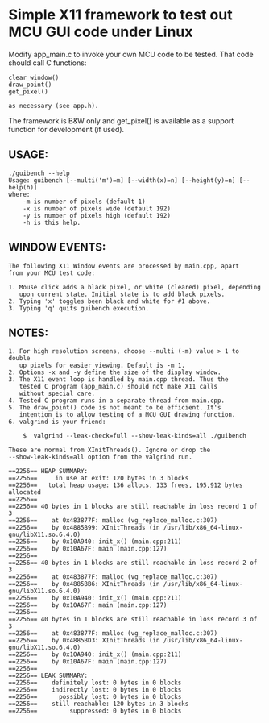 Simple X11 framework to test out MCU GUI code under Linux
=========================================================

Modify app_main.c to invoke your own MCU code to be tested. That code
should call C functions:

	clear_window()
	draw_point()
	get_pixel()

	as necessary (see app.h).

The framework is B&W only and get_pixel() is available as a
support function for development (if used).

USAGE:
------

	./guibench --help
	Usage: guibench [--multi('m')=m] [--width(x)=n] [--height(y)=n] [--help(h)]
	where:
		-m is number of pixels (default 1)
		-x is number of pixels wide (default 192)
		-y is number of pixels high (default 192)
		-h is this help.

WINDOW EVENTS:
--------------

    The following X11 Window events are processed by main.cpp, apart
    from your MCU test code:

    1. Mouse click adds a black pixel, or white (cleared) pixel, depending
       upon current state. Initial state is to add black pixels.
    2. Typing 'x' toggles been black and white for #1 above.
    3. Typing 'q' quits guibench execution.

NOTES:
------
    1. For high resolution screens, choose --multi (-m) value > 1 to double
       up pixels for easier viewing. Default is -m 1.
    2. Options -x and -y define the size of the display window.
    3. The X11 event loop is handled by main.cpp thread. Thus the 
       tested C program (app_main.c) should not make X11 calls
       without special care.
    4. Tested C program runs in a separate thread from main.cpp.
    5. The draw_point() code is not meant to be efficient. It's
       intention is to allow testing of a MCU GUI drawing function.
    6. valgrind is your friend:

    	$  valgrind --leak-check=full --show-leak-kinds=all ./guibench

	These are normal from XInitThreads(). Ignore or drop the
	--show-leak-kinds=all option from the valgrind run.
	
    ==2256== HEAP SUMMARY:
    ==2256==     in use at exit: 120 bytes in 3 blocks
    ==2256==   total heap usage: 136 allocs, 133 frees, 195,912 bytes allocated
    ==2256== 
    ==2256== 40 bytes in 1 blocks are still reachable in loss record 1 of 3
    ==2256==    at 0x483877F: malloc (vg_replace_malloc.c:307)
    ==2256==    by 0x4885B99: XInitThreads (in /usr/lib/x86_64-linux-gnu/libX11.so.6.4.0)
    ==2256==    by 0x10A940: init_x() (main.cpp:211)
    ==2256==    by 0x10A67F: main (main.cpp:127)
    ==2256== 
    ==2256== 40 bytes in 1 blocks are still reachable in loss record 2 of 3
    ==2256==    at 0x483877F: malloc (vg_replace_malloc.c:307)
    ==2256==    by 0x4885BB6: XInitThreads (in /usr/lib/x86_64-linux-gnu/libX11.so.6.4.0)
    ==2256==    by 0x10A940: init_x() (main.cpp:211)
    ==2256==    by 0x10A67F: main (main.cpp:127)
    ==2256== 
    ==2256== 40 bytes in 1 blocks are still reachable in loss record 3 of 3
    ==2256==    at 0x483877F: malloc (vg_replace_malloc.c:307)
    ==2256==    by 0x4885BD3: XInitThreads (in /usr/lib/x86_64-linux-gnu/libX11.so.6.4.0)
    ==2256==    by 0x10A940: init_x() (main.cpp:211)
    ==2256==    by 0x10A67F: main (main.cpp:127)
    ==2256== 
    ==2256== LEAK SUMMARY:
    ==2256==    definitely lost: 0 bytes in 0 blocks
    ==2256==    indirectly lost: 0 bytes in 0 blocks
    ==2256==      possibly lost: 0 bytes in 0 blocks
    ==2256==    still reachable: 120 bytes in 3 blocks
    ==2256==         suppressed: 0 bytes in 0 blocks

